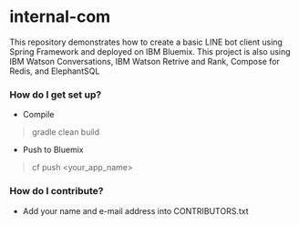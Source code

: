 # internal-com #

This repository demonstrates how to create a basic LINE bot client using Spring Framework and deployed on IBM Bluemix. This project is also using IBM Watson Conversations, IBM Watson Retrive and Rank, Compose for Redis, and ElephantSQL

### How do I get set up? ###

* Compile
> gradle clean build

* Push to Bluemix
> cf push <your_app_name>


### How do I contribute? ###

* Add your name and e-mail address into CONTRIBUTORS.txt
